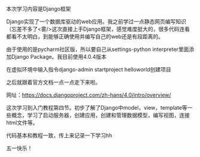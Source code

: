 本次学习内容是Django框架

Django实现了一个数据库驱动的web应用。我之前学过一点静态网页编写知识（忘差不多了<雾/>这次直接上手Django框架，感觉难度挺大的，很多代码连看都看不太明白，到能够正确使用并编写自己的web还是有段距离的。

由于使用的是pycharm社区版，所以要自己从settings-python interpreter里面添加Django Package。我目前使用4.0.4版本

在虚拟环境中输入指令django-admin startproject helloworld创建项目

之后就跟着官方文档一点一点走下来啦。

网址：https://docs.djangoproject.com/zh-hans/4.0/intro/overview/

这次学习到入门教程第四节。初步了解了Django中model，view，template等一些概念，学习了启动服务器，创建应用，创建和管理数据模型，编写视图，连接html文件等。

代码基本和教程一致，传上来记录一下学习hh

五一快乐！